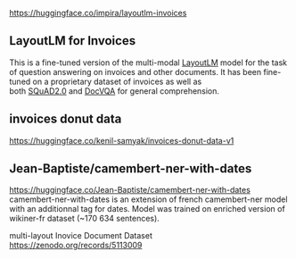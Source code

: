   
https://huggingface.co/impira/layoutlm-invoices  
## LayoutLM for Invoices  
  
This is a fine-tuned version of the multi-modal [LayoutLM](https://aka.ms/layoutlm) model for the task of question answering on invoices and other documents. It has been fine-tuned on a proprietary dataset of invoices as well as both [SQuAD2.0](https://huggingface.co/datasets/squad_v2) and [DocVQA](https://www.docvqa.org/) for general comprehension.  
  
## invoices donut data  
https://huggingface.co/kenil-samyak/invoices-donut-data-v1  
  
  
## Jean-Baptiste/camembert-ner-with-dates  
https://huggingface.co/Jean-Baptiste/camembert-ner-with-dates  
camembert-ner-with-dates is an extension of french camembert-ner model with an additionnal tag for dates. Model was trained on enriched version of wikiner-fr dataset (~170 634 sentences).  
  
multi-layout Inovice Document Dataset  
https://zenodo.org/records/5113009